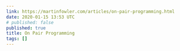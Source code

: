 ```yaml
---
link: https://martinfowler.com/articles/on-pair-programming.html
date: 2020-01-15 13:53 UTC
# published: false
published: true
title: On Pair Programming
tags: []
---
```



